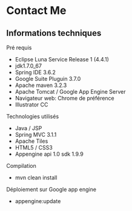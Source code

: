 Contact Me
=========

Informations techniques
---------

Pré requis 

  - Eclipse Luna Service Release 1 (4.4.1) 
  - jdk1.7.0_67
  - Spring IDE 3.6.2
  - Google Suite Pluguin 3.7.0
  - Apache maven 3.2.3
  - Apache Tomcat / Google App Engine Server
  - Navigateur web: Chrome de préférence 
  - Illustrator CC

Technologies utilisés

  - Java / JSP 
  - Spring MVC 3.1.1
  - Apache Tiles
  - HTML5 / CSS3
  - Appengine api 1.0 sdk 1.9.9

Compilation

  - mvn clean install

Déploiement sur Google app engine

  - appengine:update 
